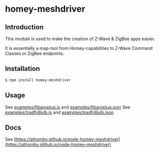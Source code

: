 # homey-meshdriver

## Introduction
This module is used to make the creation of Z-Wave & ZigBee apps easier.

It is essentially a map-tool from Homey-capabilities to Z-Wave Command Classes or ZigBee endpoints.

## Installation

```bash
$ npm install homey-meshdriver
```

## Usage
See [examples/fibaroplug.js](examples/fibaroplug.js) and [examples/fibaroplug.json](examples/fibaroplug.json)
See [examples/tradfriBulb.js](examples/tradfriBulb.js) and [examples/tradfriBulb.json](examples/tradfriBulb.json)


## Docs
See [https://athombv.github.io/node-homey-meshdriver](https://athombv.github.io/node-homey-meshdriver)